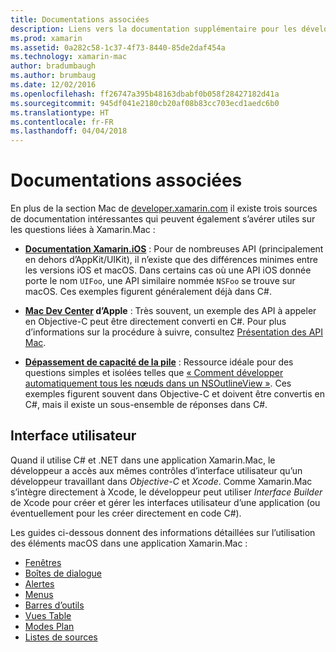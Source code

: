 ```yaml
---
title: Documentations associées
description: Liens vers la documentation supplémentaire pour les développeurs macOS.
ms.prod: xamarin
ms.assetid: 0a282c58-1c37-4f73-8440-85de2daf454a
ms.technology: xamarin-mac
author: bradumbaugh
ms.author: brumbaug
ms.date: 12/02/2016
ms.openlocfilehash: ff26747a395b48163dbabf0b058f28427182d41a
ms.sourcegitcommit: 945df041e2180cb20af08b83cc703ecd1aedc6b0
ms.translationtype: HT
ms.contentlocale: fr-FR
ms.lasthandoff: 04/04/2018
---
```

# <a name="related-documentation"></a>Documentations associées

En plus de la section Mac de [developer.xamarin.com](~/mac/get-started/index.md) il existe trois sources de documentation intéressantes qui peuvent également s’avérer utiles sur les questions liées à Xamarin.Mac :

- [**Documentation Xamarin.iOS**](~/ios/get-started/index.md) : Pour de nombreuses API (principalement en dehors d’AppKit/UIKit), il n’existe que des différences minimes entre les versions iOS et macOS. Dans certains cas où une API iOS donnée porte le nom `UIFoo`, une API similaire nommée `NSFoo` se trouve sur macOS. Ces exemples figurent généralement déjà dans C#.

- **[Mac Dev Center](https://developer.apple.com/devcenter/mac/) d’Apple** : Très souvent, un exemple des API à appeler en Objective-C peut être directement converti en C#. Pour plus d’informations sur la procédure à suivre, consultez [Présentation des API Mac](~/mac/app-fundamentals/mac-apis.md).

- [**Dépassement de capacité de la pile**](http://stackoverflow.com/) : Ressource idéale pour des questions simples et isolées telles que [« Comment développer automatiquement tous les nœuds dans un NSOutlineView »](http://stackoverflow.com/questions/519751/nsoutlineview-auto-expand-all-nodes). Ces exemples figurent souvent dans Objective-C et doivent être convertis en C#, mais il existe un sous-ensemble de réponses dans C#.

## <a name="user-interface"></a>Interface utilisateur

Quand il utilise C# et .NET dans une application Xamarin.Mac, le développeur a accès aux mêmes contrôles d’interface utilisateur qu’un développeur travaillant dans *Objective-C* et *Xcode*. Comme Xamarin.Mac s’intègre directement à Xcode, le développeur peut utiliser _Interface Builder_ de Xcode pour créer et gérer les interfaces utilisateur d’une application (ou éventuellement pour les créer directement en code C#).

Les guides ci-dessous donnent des informations détaillées sur l’utilisation des éléments macOS dans une application Xamarin.Mac :

- [Fenêtres](~/mac/user-interface/window.md)
- [Boîtes de dialogue](~/mac/user-interface/dialog.md)
- [Alertes](~/mac/user-interface/alert.md)
- [Menus](~/mac/user-interface/menu.md)
- [Barres d’outils](~/mac/user-interface/toolbar.md)
- [Vues Table](~/mac/user-interface/table-view.md)
- [Modes Plan](~/mac/user-interface/outline-view.md)
- [Listes de sources](~/mac/user-interface/source-list.md)
